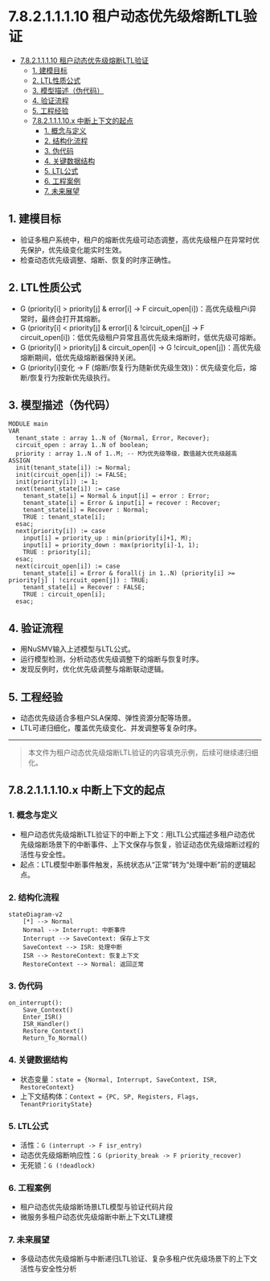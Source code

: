 # 7.8.2.1.1.1.10 租户动态优先级熔断LTL验证


<!-- TOC START -->

- [7.8.2.1.1.1.10 租户动态优先级熔断LTL验证](#78211110-租户动态优先级熔断ltl验证)
  - [1. 建模目标](#1-建模目标)
  - [2. LTL性质公式](#2-ltl性质公式)
  - [3. 模型描述（伪代码）](#3-模型描述伪代码)
  - [4. 验证流程](#4-验证流程)
  - [5. 工程经验](#5-工程经验)
  - [7.8.2.1.1.1.10.x 中断上下文的起点](#78211110x-中断上下文的起点)
    - [1. 概念与定义](#1-概念与定义)
    - [2. 结构化流程](#2-结构化流程)
    - [3. 伪代码](#3-伪代码)
    - [4. 关键数据结构](#4-关键数据结构)
    - [5. LTL公式](#5-ltl公式)
    - [6. 工程案例](#6-工程案例)
    - [7. 未来展望](#7-未来展望)

<!-- TOC END -->

## 1. 建模目标

- 验证多租户系统中，租户的熔断优先级可动态调整，高优先级租户在异常时优先保护，优先级变化能实时生效。
- 检查动态优先级调整、熔断、恢复的时序正确性。

## 2. LTL性质公式

- G (priority[i] > priority[j] & error[i] -> F circuit_open[i])：高优先级租户i异常时，最终会打开其熔断。
- G (priority[i] < priority[j] & error[i] & !circuit_open[j] -> F circuit_open[i])：低优先级租户异常且高优先级未熔断时，低优先级可熔断。
- G (priority[i] > priority[j] & circuit_open[i] -> G !circuit_open[j])：高优先级熔断期间，低优先级熔断器保持关闭。
- G (priority[i]变化 -> F (熔断/恢复行为随新优先级生效))：优先级变化后，熔断/恢复行为按新优先级执行。

## 3. 模型描述（伪代码）

```smv
MODULE main
VAR
  tenant_state : array 1..N of {Normal, Error, Recover};
  circuit_open : array 1..N of boolean;
  priority : array 1..N of 1..M; -- M为优先级等级，数值越大优先级越高
ASSIGN
  init(tenant_state[i]) := Normal;
  init(circuit_open[i]) := FALSE;
  init(priority[i]) := 1;
  next(tenant_state[i]) := case
    tenant_state[i] = Normal & input[i] = error : Error;
    tenant_state[i] = Error & input[i] = recover : Recover;
    tenant_state[i] = Recover : Normal;
    TRUE : tenant_state[i];
  esac;
  next(priority[i]) := case
    input[i] = priority_up : min(priority[i]+1, M);
    input[i] = priority_down : max(priority[i]-1, 1);
    TRUE : priority[i];
  esac;
  next(circuit_open[i]) := case
    tenant_state[i] = Error & forall(j in 1..N) (priority[i] >= priority[j] | !circuit_open[j]) : TRUE;
    tenant_state[i] = Recover : FALSE;
    TRUE : circuit_open[i];
  esac;
```

## 4. 验证流程

- 用NuSMV输入上述模型与LTL公式。
- 运行模型检测，分析动态优先级调整下的熔断与恢复时序。
- 发现反例时，优化优先级调整与熔断联动逻辑。

## 5. 工程经验

- 动态优先级适合多租户SLA保障、弹性资源分配等场景。
- LTL可递归细化，覆盖优先级变化、并发调整等复杂时序。

---
> 本文件为租户动态优先级熔断LTL验证的内容填充示例，后续可继续递归细化。

## 7.8.2.1.1.1.10.x 中断上下文的起点

### 1. 概念与定义

- 租户动态优先级熔断LTL验证下的中断上下文：用LTL公式描述多租户动态优先级熔断场景下的中断事件、上下文保存与恢复，验证动态优先级熔断过程的活性与安全性。
- 起点：LTL模型中断事件触发，系统状态从“正常”转为“处理中断”前的逻辑起点。

### 2. 结构化流程

```mermaid
stateDiagram-v2
    [*] --> Normal
    Normal --> Interrupt: 中断事件
    Interrupt --> SaveContext: 保存上下文
    SaveContext --> ISR: 处理中断
    ISR --> RestoreContext: 恢复上下文
    RestoreContext --> Normal: 返回正常
```

### 3. 伪代码

```pseudo
on_interrupt():
    Save_Context()
    Enter_ISR()
    ISR_Handler()
    Restore_Context()
    Return_To_Normal()
```

### 4. 关键数据结构

- 状态变量：`state = {Normal, Interrupt, SaveContext, ISR, RestoreContext}`
- 上下文结构体：`Context = {PC, SP, Registers, Flags, TenantPriorityState}`

### 5. LTL公式

- 活性：`G (interrupt -> F isr_entry)`
- 动态优先级熔断响应性：`G (priority_break -> F priority_recover)`
- 无死锁：`G (!deadlock)`

### 6. 工程案例

- 租户动态优先级熔断场景LTL模型与验证代码片段
- 微服务多租户动态优先级熔断中断上下文LTL建模

### 7. 未来展望

- 多级动态优先级熔断与中断递归LTL验证、复杂多租户优先级场景下的上下文活性与安全性分析
